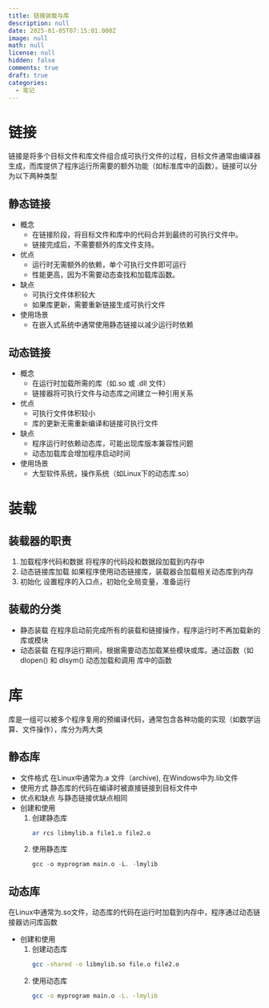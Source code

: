 ```yaml
---
title: 链接装载与库
description: null
date: 2025-01-05T07:15:01.000Z
image: null
math: null
license: null
hidden: false
comments: true
draft: true
categories:
  - 笔记
---
```

# 链接
链接是将多个目标文件和库文件组合成可执行文件的过程，目标文件通常由编译器生成，而库提供了程序运行所需要的额外功能（如标准库中的函数）。链接可以分为以下两种类型

## 静态链接
- 概念
    - 在链接阶段，将目标文件和库中的代码合并到最终的可执行文件中。
    - 链接完成后，不需要额外的库文件支持。
- 优点
    - 运行时无需额外的依赖，单个可执行文件即可运行
    - 性能更高，因为不需要动态查找和加载库函数。
- 缺点
    - 可执行文件体积较大
    - 如果库更新，需要重新链接生成可执行文件
- 使用场景
    - 在嵌入式系统中通常使用静态链接以减少运行时依赖

## 动态链接
- 概念
    - 在运行时加载所需的库（如.so 或 .dll 文件）
    - 链接器将可执行文件与动态库之间建立一种引用关系
- 优点
    - 可执行文件体积较小
    - 库的更新无需重新编译和链接可执行文件
- 缺点
    - 程序运行时依赖动态库，可能出现库版本兼容性问题
    - 动态加载库会增加程序启动时间
- 使用场景
    - 大型软件系统，操作系统（如Linux下的动态库.so）

# 装载
## 装载器的职责
1. 加载程序代码和数据
    将程序的代码段和数据段加载到内存中
2. 动态链接库加载
    如果程序使用动态链接库，装载器会加载相关动态库到内存
3. 初始化
    设置程序的入口点，初始化全局变量，准备运行

## 装载的分类
- 静态装载
    在程序启动前完成所有的装载和链接操作，程序运行时不再加载新的库或模块
- 动态装载
    在程序运行期间，根据需要动态加载某些模块或库。通过函数（如dlopen() 和 dlsym() 动态加载和调用
    库中的函数

# 库
库是一组可以被多个程序复用的预编译代码，通常包含各种功能的实现（如数学运算、文件操作），库分为两大类

## 静态库
- 文件格式
    在Linux中通常为.a 文件（archive), 在Windows中为.lib文件
- 使用方式
    静态库的代码在编译时被直接链接到目标文件中
- 优点和缺点
    与静态链接优缺点相同
- 创建和使用
    1. 创建静态库
        ```bash
        ar rcs libmylib.a file1.o file2.o
        ```
    2. 使用静态库
        ```c
        gcc -o myprogram main.o -L. -lmylib
        ```

## 动态库
在Linux中通常为.so文件，动态库的代码在运行时加载到内存中，程序通过动态链接器访问库函数
- 创建和使用
    1. 创建动态库
        ```bash
        gcc -shared -o libmylib.so file.o file2.o
        ```
    2. 使用动态库
        ```bash
        gcc -o myprogram main.o -L. -lmylib
        ```



